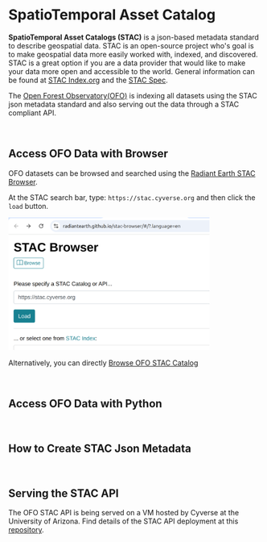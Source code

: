 # SpatioTemporal Asset Catalog

**SpatioTemporal Asset Catalogs (STAC)** is a json-based metadata standard to describe geospatial data. STAC is an open-source project who's goal is to make geospatial data more easily worked with, indexed, and discovered. STAC is a great option if you are a data provider that would like to make your data more open and accessible to the world. General information can be found at [STAC Index.org](https://stacindex.org/) and the [STAC Spec](https://stacspec.org/en). 

The [Open Forest Observatory(OFO)](https://openforestobservatory.org/) is indexing all datasets using the STAC json metadata standard and also serving out the data through a STAC compliant API. 

<br/>

## Access OFO Data with Browser

OFO datasets can be browsed and searched using the [Radiant Earth STAC Browser](https://radiantearth.github.io/stac-browser/#/?.language=en). 

At the STAC search bar, type: `https://stac.cyverse.org` and then click the `load` button. 

<img src="./images/stac_browser_ofo.png" width=400>

<br/>

Alternatively, you can directly [Browse OFO STAC Catalog](https://radiantearth.github.io/stac-browser/#/external/stac.cyverse.org/)

<br/>

## Access OFO Data with Python

<br/>

## How to Create STAC Json Metadata

<br/>

## Serving the STAC API

The OFO STAC API is being served on a VM hosted by Cyverse at the University of Arizona. Find details of the STAC API deployment at this [repository](https://github.com/cyverse-gis/cyverse-stac).







